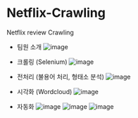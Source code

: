 # Netflix-Crawling
Netflix review Crawling

- 팀원 소개
![image](https://user-images.githubusercontent.com/57780594/157156960-e11c0f19-e6a6-43ed-ab4d-951f54faf2a4.png)


- 크롤링 (Selenium)
![image](https://user-images.githubusercontent.com/57780594/157159874-ed172fd8-0fc3-4ef0-98e1-2e77307c6114.png)


- 전처리 (불용어 처리, 형태소 분석) 
![image](https://user-images.githubusercontent.com/57780594/157159936-8b316c83-f8de-4cc2-b8f1-c90a1a5bbcbe.png)

- 시각화 (Wordcloud) 
![image](https://user-images.githubusercontent.com/57780594/157157595-c08ac3b3-6088-435e-98d2-f2226e4a9dd6.png)


- 자동화
![image](https://user-images.githubusercontent.com/57780594/157157763-29ac5f96-0a8c-4e49-94fa-02eb902801da.png)
![image](https://user-images.githubusercontent.com/57780594/157159368-b795b344-dab3-4cae-8c5b-f0d94c23ba8a.png)
![image](https://user-images.githubusercontent.com/57780594/157159407-0cd5c4ad-3790-4c7a-b9c0-4a092c287a76.png)
